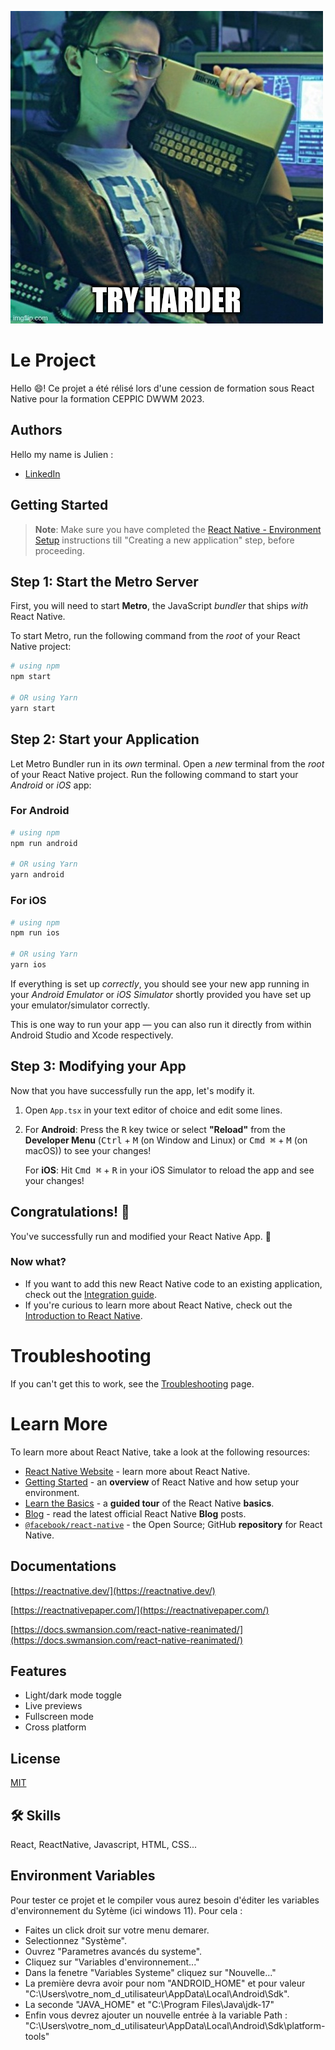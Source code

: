 
![Logo](./gitimg/tryharder.jpg)


# Le Project

Hello 😄! Ce projet a été rélisé lors d'une cession de formation sous React Native pour la formation CEPPIC DWWM 2023.

## Authors

Hello my name is Julien :


- [LinkedIn](https://www.linkedin.com/in/julien-touchard-dev)


## Getting Started

>**Note**: Make sure you have completed the [React Native - Environment Setup](https://reactnative.dev/docs/environment-setup) instructions till "Creating a new application" step, before proceeding.

## Step 1: Start the Metro Server

First, you will need to start **Metro**, the JavaScript _bundler_ that ships _with_ React Native.

To start Metro, run the following command from the _root_ of your React Native project:

```bash
# using npm
npm start

# OR using Yarn
yarn start
```

## Step 2: Start your Application

Let Metro Bundler run in its _own_ terminal. Open a _new_ terminal from the _root_ of your React Native project. Run the following command to start your _Android_ or _iOS_ app:

### For Android

```bash
# using npm
npm run android

# OR using Yarn
yarn android
```

### For iOS

```bash
# using npm
npm run ios

# OR using Yarn
yarn ios
```

If everything is set up _correctly_, you should see your new app running in your _Android Emulator_ or _iOS Simulator_ shortly provided you have set up your emulator/simulator correctly.

This is one way to run your app — you can also run it directly from within Android Studio and Xcode respectively.

## Step 3: Modifying your App

Now that you have successfully run the app, let's modify it.

1. Open `App.tsx` in your text editor of choice and edit some lines.
2. For **Android**: Press the <kbd>R</kbd> key twice or select **"Reload"** from the **Developer Menu** (<kbd>Ctrl</kbd> + <kbd>M</kbd> (on Window and Linux) or <kbd>Cmd ⌘</kbd> + <kbd>M</kbd> (on macOS)) to see your changes!

   For **iOS**: Hit <kbd>Cmd ⌘</kbd> + <kbd>R</kbd> in your iOS Simulator to reload the app and see your changes!

## Congratulations! :tada:

You've successfully run and modified your React Native App. :partying_face:

### Now what?

- If you want to add this new React Native code to an existing application, check out the [Integration guide](https://reactnative.dev/docs/integration-with-existing-apps).
- If you're curious to learn more about React Native, check out the [Introduction to React Native](https://reactnative.dev/docs/getting-started).

# Troubleshooting

If you can't get this to work, see the [Troubleshooting](https://reactnative.dev/docs/troubleshooting) page.

# Learn More

To learn more about React Native, take a look at the following resources:

- [React Native Website](https://reactnative.dev) - learn more about React Native.
- [Getting Started](https://reactnative.dev/docs/environment-setup) - an **overview** of React Native and how setup your environment.
- [Learn the Basics](https://reactnative.dev/docs/getting-started) - a **guided tour** of the React Native **basics**.
- [Blog](https://reactnative.dev/blog) - read the latest official React Native **Blog** posts.
- [`@facebook/react-native`](https://github.com/facebook/react-native) - the Open Source; GitHub **repository** for React Native.


## Documentations

[https://reactnative.dev/](https://reactnative.dev/)

[https://reactnativepaper.com/](https://reactnativepaper.com/)

[https://docs.swmansion.com/react-native-reanimated/](https://docs.swmansion.com/react-native-reanimated/)



## Features

- Light/dark mode toggle
- Live previews
- Fullscreen mode
- Cross platform


## License

[MIT](https://choosealicense.com/licenses/mit/)


## 🛠 Skills
React, ReactNative, Javascript, HTML, CSS...


## Environment Variables

Pour tester ce projet et le compiler vous aurez besoin d'éditer les variables d'environnement du Sytème (ici windows 11). Pour cela : 
- Faites un click droit sur votre menu demarer.
- Selectionnez "Système".
- Ouvrez "Parametres avancés du systeme".
- Cliquez sur "Variables d'environnement..."
- Dans la fenetre "Variables Systeme" cliquez sur "Nouvelle..."
- La première devra avoir pour nom "ANDROID_HOME" et pour valeur "C:\Users\votre_nom_d_utilisateur\AppData\Local\Android\Sdk".
- La seconde "JAVA_HOME" et "C:\Program Files\Java\jdk-17"
- Enfin vous devrez ajouter un nouvelle entrée à la variable Path : "C:\Users\votre_nom_d_utilisateur\AppData\Local\Android\Sdk\platform-tools"


